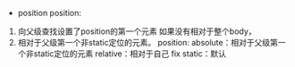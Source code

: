 - position
position:
1. 向父级查找设置了position的第一个元素
如果没有相对于整个body，
2. 相对于父级第一个非static定位的元素。
position:
 absolute：相对于父级第一个非static定位的元素
 relative：相对于自己
 fix
 static：默认